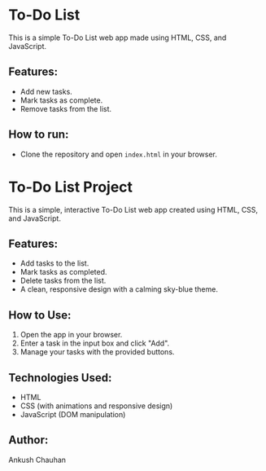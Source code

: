 # To-Do List
This is a simple To-Do List web app made using HTML, CSS, and JavaScript.

## Features:
- Add new tasks.
- Mark tasks as complete.
- Remove tasks from the list.

## How to run:
- Clone the repository and open `index.html` in your browser.
# To-Do List Project

This is a simple, interactive To-Do List web app created using HTML, CSS, and JavaScript.

## Features:
- Add tasks to the list.
- Mark tasks as completed.
- Delete tasks from the list.
- A clean, responsive design with a calming sky-blue theme.

## How to Use:
1. Open the app in your browser.
2. Enter a task in the input box and click "Add".
3. Manage your tasks with the provided buttons.

## Technologies Used:
- HTML
- CSS (with animations and responsive design)
- JavaScript (DOM manipulation)

## Author:
Ankush Chauhan
